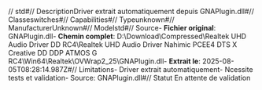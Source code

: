 // std#// DescriptionDriver extrait automatiquement depuis GNAPlugin.dll#// Classeswitches#// Capabilities#// Typeunknown#// ManufacturerUnknown#// Modelstd#// Source- **Fichier original**: GNAPlugin.dll- **Chemin complet**: D:\Download\Compressed\Realtek UHD Audio Driver DD RC4\Realtek UHD Audio Driver Nahimic PCEE4 DTS X Creative DD DDP ATMOS G RC4\Win64\Realtek\OVWrap2_25\GNAPlugin.dll- **Extrait le**: 2025-08-05T08:28:14.987Z#// Limitations- Driver extrait automatiquement- Ncessite tests et validation- Source: GNAPlugin.dll#// Statut En attente de validation